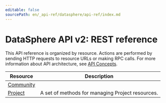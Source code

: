 ```yaml
---
editable: false
sourcePath: en/_api-ref/datasphere/api-ref/index.md
---
```


# DataSphere API v2: REST reference
This API reference is organized by resource. Actions are performed by sending HTTP requests to resource URLs or making RPC calls. For more information about API architecture, see [API Concepts](/docs/api-design-guide/).

Resource | Description
--- | ---
[Community](Community/index.md) | 
[Project](Project/index.md) | A set of methods for managing Project resources.